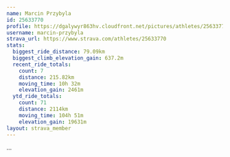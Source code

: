 ```yaml
---
name: Marcin Przybyla
id: 25633770
profile: https://dgalywyr863hv.cloudfront.net/pictures/athletes/25633770/12947173/2/large.jpg
username: marcin-przybyla
strava_url: https://www.strava.com/athletes/25633770
stats:
  biggest_ride_distance: 79.09km
  biggest_climb_elevation_gain: 637.2m
  recent_ride_totals:
    count: 7
    distance: 215.82km
    moving_time: 10h 32m
    elevation_gain: 2461m
  ytd_ride_totals:
    count: 71
    distance: 2114km
    moving_time: 104h 51m
    elevation_gain: 19631m
layout: strava_member
--- 
```

...
